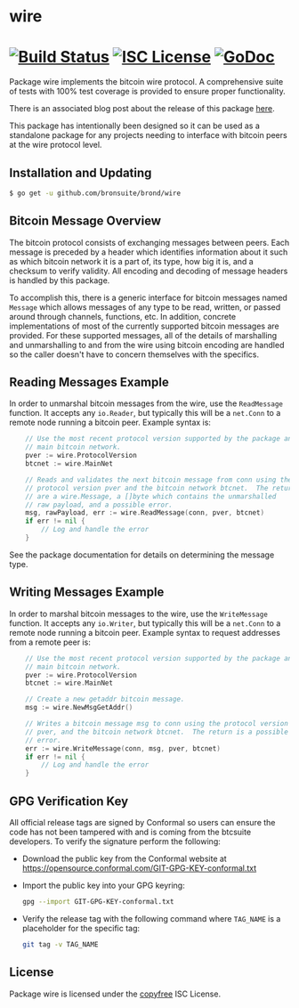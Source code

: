 wire
====

[![Build Status](https://github.com/bronsuite/brond/workflows/Build%20and%20Test/badge.svg)](https://github.com/bronsuite/brond/actions)
[![ISC License](http://img.shields.io/badge/license-ISC-blue.svg)](http://copyfree.org)
[![GoDoc](https://img.shields.io/badge/godoc-reference-blue.svg)](https://pkg.go.dev/github.com/bronsuite/brond/wire)
=======

Package wire implements the bitcoin wire protocol.  A comprehensive suite of
tests with 100% test coverage is provided to ensure proper functionality.

There is an associated blog post about the release of this package
[here](https://blog.conformal.com/btcwire-the-bitcoin-wire-protocol-package-from-btcd/).

This package has intentionally been designed so it can be used as a standalone
package for any projects needing to interface with bitcoin peers at the wire
protocol level.

## Installation and Updating

```bash
$ go get -u github.com/bronsuite/brond/wire
```

## Bitcoin Message Overview

The bitcoin protocol consists of exchanging messages between peers. Each message
is preceded by a header which identifies information about it such as which
bitcoin network it is a part of, its type, how big it is, and a checksum to
verify validity. All encoding and decoding of message headers is handled by this
package.

To accomplish this, there is a generic interface for bitcoin messages named
`Message` which allows messages of any type to be read, written, or passed
around through channels, functions, etc. In addition, concrete implementations
of most of the currently supported bitcoin messages are provided. For these
supported messages, all of the details of marshalling and unmarshalling to and
from the wire using bitcoin encoding are handled so the caller doesn't have to
concern themselves with the specifics.

## Reading Messages Example

In order to unmarshal bitcoin messages from the wire, use the `ReadMessage`
function. It accepts any `io.Reader`, but typically this will be a `net.Conn`
to a remote node running a bitcoin peer.  Example syntax is:

```Go
	// Use the most recent protocol version supported by the package and the
	// main bitcoin network.
	pver := wire.ProtocolVersion
	btcnet := wire.MainNet

	// Reads and validates the next bitcoin message from conn using the
	// protocol version pver and the bitcoin network btcnet.  The returns
	// are a wire.Message, a []byte which contains the unmarshalled
	// raw payload, and a possible error.
	msg, rawPayload, err := wire.ReadMessage(conn, pver, btcnet)
	if err != nil {
		// Log and handle the error
	}
```

See the package documentation for details on determining the message type.

## Writing Messages Example

In order to marshal bitcoin messages to the wire, use the `WriteMessage`
function. It accepts any `io.Writer`, but typically this will be a `net.Conn`
to a remote node running a bitcoin peer. Example syntax to request addresses
from a remote peer is:

```Go
	// Use the most recent protocol version supported by the package and the
	// main bitcoin network.
	pver := wire.ProtocolVersion
	btcnet := wire.MainNet

	// Create a new getaddr bitcoin message.
	msg := wire.NewMsgGetAddr()

	// Writes a bitcoin message msg to conn using the protocol version
	// pver, and the bitcoin network btcnet.  The return is a possible
	// error.
	err := wire.WriteMessage(conn, msg, pver, btcnet)
	if err != nil {
		// Log and handle the error
	}
```

## GPG Verification Key

All official release tags are signed by Conformal so users can ensure the code
has not been tampered with and is coming from the btcsuite developers.  To
verify the signature perform the following:

- Download the public key from the Conformal website at
  https://opensource.conformal.com/GIT-GPG-KEY-conformal.txt

- Import the public key into your GPG keyring:
  ```bash
  gpg --import GIT-GPG-KEY-conformal.txt
  ```

- Verify the release tag with the following command where `TAG_NAME` is a
  placeholder for the specific tag:
  ```bash
  git tag -v TAG_NAME
  ```

## License

Package wire is licensed under the [copyfree](http://copyfree.org) ISC
License.
